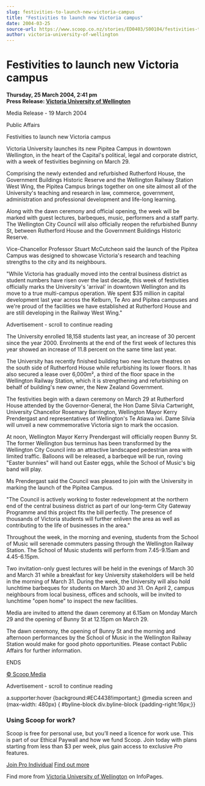 ```yaml
---
slug: festivities-to-launch-new-victoria-campus
title: "Festivities to launch new Victoria campus"
date: 2004-03-25
source-url: https://www.scoop.co.nz/stories/ED0403/S00104/festivities-to-launch-new-victoria-campus.htm
author: victoria-university-of-wellington
---
```

Festivities to launch new Victoria campus
=========================================

**Thursday, 25 March 2004, 2:41 pm**  
**Press Release: [Victoria University of Wellington](https://info.scoop.co.nz/Victoria_University_of_Wellington)**

Media Release - 19 March 2004

Public Affairs

Festivities to launch new Victoria campus

Victoria University launches its new Pipitea Campus in downtown Wellington, in the heart of the Capital's political, legal and corporate district, with a week of festivities beginning on March 29.

Comprising the newly extended and refurbished Rutherford House, the Government Buildings Historic Reserve and the Wellington Railway Station West Wing, the Pipitea Campus brings together on one site almost all of the University's teaching and research in law, commerce, government, administration and professional development and life-long learning.

Along with the dawn ceremony and official opening, the week will be marked with guest lectures, barbeques, music, performers and a staff party. The Wellington City Council will also officially reopen the refurbished Bunny St, between Rutherford House and the Government Buildings Historic Reserve.

Vice-Chancellor Professor Stuart McCutcheon said the launch of the Pipitea Campus was designed to showcase Victoria's research and teaching strengths to the city and its neighbours.

\"While Victoria has gradually moved into the central business district as student numbers have risen over the last decade, this week of festivities officially marks the University's 'arrival' in downtown Wellington and its move to a true multi-campus operation. We spent $35 million in capital development last year across the Kelburn, Te Aro and Pipitea campuses and we're proud of the facilities we have established at Rutherford House and are still developing in the Railway West Wing."

Advertisement - scroll to continue reading





The University enrolled 18,158 students last year, an increase of 30 percent since the year 2000. Enrolments at the end of the first week of lectures this year showed an increase of 11.8 percent on the same time last year.

The University has recently finished building two new lecture theatres on the south side of Rutherford House while refurbishing its lower floors. It has also secured a lease over 6,000m², a third of the floor space in the Wellington Railway Station, which it is strengthening and refurbishing on behalf of building's new owner, the New Zealand Government.

The festivities begin with a dawn ceremony on March 29 at Rutherford House attended by the Governor-General, the Hon Dame Silvia Cartwright, University Chancellor Rosemary Barrington, Wellington Mayor Kerry Prendergast and representatives of Wellington's Te Atiawa iwi. Dame Silvia will unveil a new commemorative Victoria sign to mark the occasion.

At noon, Wellington Mayor Kerry Prendergast will officially reopen Bunny St. The former Wellington bus terminus has been transformed by the Wellington City Council into an attractive landscaped pedestrian area with limited traffic. Balloons will be released, a barbeque will be run, roving "Easter bunnies" will hand out Easter eggs, while the School of Music's big band will play.

Ms Prendergast said the Council was pleased to join with the University in marking the launch of the Pipitea Campus.

"The Council is actively working to foster redevelopment at the northern end of the central business district as part of our long-term City Gateway Programme and this project fits the bill perfectly. The presence of thousands of Victoria students will further enliven the area as well as contributing to the life of businesses in the area."

Throughout the week, in the morning and evening, students from the School of Music will serenade commuters passing through the Wellington Railway Station. The School of Music students will perform from 7.45-9.15am and 4.45-6.15pm.

Two invitation-only guest lectures will be held in the evenings of March 30 and March 31 while a breakfast for key University stakeholders will be held in the morning of March 31. During the week, the University will also hold lunchtime barbeques for students on March 30 and 31. On April 2, campus neighbours from local business, offices and schools, will be invited to lunchtime "open home" to inspect the new facilities.

Media are invited to attend the dawn ceremony at 6.15am on Monday March 29 and the opening of Bunny St at 12.15pm on March 29.

The dawn ceremony, the opening of Bunny St and the morning and afternoon performances by the School of Music in the Wellington Railway Station would make for good photo opportunities. Please contact Public Affairs for further information.

ENDS

[© Scoop Media](http://www.scoop.co.nz/about/terms.html)  

Advertisement - scroll to continue reading



a.supporter:hover {background:#EC4438!important;} @media screen and (max-width: 480px) { #byline-block div.byline-block {padding-right:16px;}}

### Using Scoop for work?

Scoop is free for personal use, but you’ll need a licence for work use. This is part of our Ethical Paywall and how we fund Scoop. Join today with plans starting from less than $3 per week, plus gain access to exclusive _Pro_ features.  
  
[Join Pro Individual](https://pro.scoop.co.nz/Individual/?from=ProIn24) [Find out more](https://pro.scoop.co.nz/using-scoop-for-work/?from=ProIn24)

Find more from [Victoria University of Wellington](https://info.scoop.co.nz/Victoria_University_of_Wellington) on InfoPages.